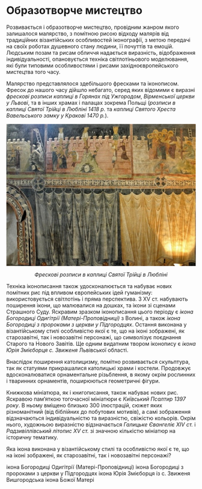 # Образотворче мистецтво

Розвивається і образотворче мистецтво, провідним жанром якого залишалося малярство, з помітною рисою відходу малярів від традиційних візантійських особливостей іконографії, з метою передачі на своїх роботах душевного стану людини, її почуттів та емоцій. Людським позам та рисам обличчя надається виразність, відображення індивідуальності, опановується техніка світлотіньового моделювання, які були типовими особливостями і рисами західноєвропейського мистецтва того часу. 

Малярство представлялося здебільшого фресками та іконописом. Фресок до нашого часу дійшло небагато, серед яких відомими є виразні *фрескові розписи каплиці в Горянах під Ужгородом*, *Вірменської церкви у Львові*, та в інших храмах і палацах зокрема Польщі (*розписи в каплиці Святої Трійці в Любліні 1418 р.* та *каплиці Святого Хреста Вавельського замку у Кракові 1470 р.*).

<p align="center"><img align="center"  src="5-4-10.png" style="width: 552px; height: auto;"/></p>
<p align="center"><i>Фрескові розписи в каплиці Святої Трійці в Любліні</i></p> 

Техніка іконописання також удосконалюється та набуває нових помітних рис під впливом європейських ідей гуманізму: використовується світлотінь і пряма перспектива. З ХV ст. набувають поширення ікони, що малювалися на дошках, та ікони зі сценами Страшного Суду. Яскравим зразком іконописання цього періоду є <i>ікона Богородиці Одигітрії (Матері-Проповідниці)</i> з Волині, а також <i>ікона Богородиці з пророками з церкви у Підгородцях</i>. Остання виконана у візантійському стилі особливістю якої є те, що на іконі зображені, як старозавітні, так і новозавітні персонажі, що символізує поєднання Старого та Нового Завітів. Ще одним видатним твором іконопису є <i>ікона Юрія Змієборця с. Звиженя</i> Львівської області.

Внаслідок поширення католицизму, помітно розвивається скульптура, так як статуями прикрашалися католицькі храми і костели. Продовжує вдосконалюватися орнаментальне різьблення, в якому окрім рослинних і тваринних орнаментів, поширюються геометричні фігури.

Книжкова мініатюра, як і книгописання, також набуває нових рис. Яскравою пам’яткою тогочасної мініатюри є <i>Київський Псалтир 1397 року</i>. В ньому вміщено близько 300 ілюстрацій, сюжет яких різноманітний (від біблійних до побутових мотивів), а самі зображення відзначаються індивідуальністю та виразністю, свіжістю кольорів.  Окрім нього, художньою виразністю відзначається <i>Галицьке Євангеліє XIV ст.</i> і <i>Радзивіллівський літопис XV ст.</i> зі значною кількістю мініатюр на історичну тематику.

<quiz>
<question>
  <p>Яка ікона виконана у візантійському стилі та особливістю якої є те, що на іконі зображені, як старозавітні, так і новозавітні персонажі?</p>
        <answer>ікона Богородиці Одигітрії (Матері-Проповідниці)</answer>
  <answer correct>ікона Богородиці з пророками з церкви у Підгородцях</answer>
        <answer>ікона Юрія Змієборця із с. Звиженя</answer>
  <answer>Вишгородська ікона Божої Матері</answer>
</question>
</quiz>